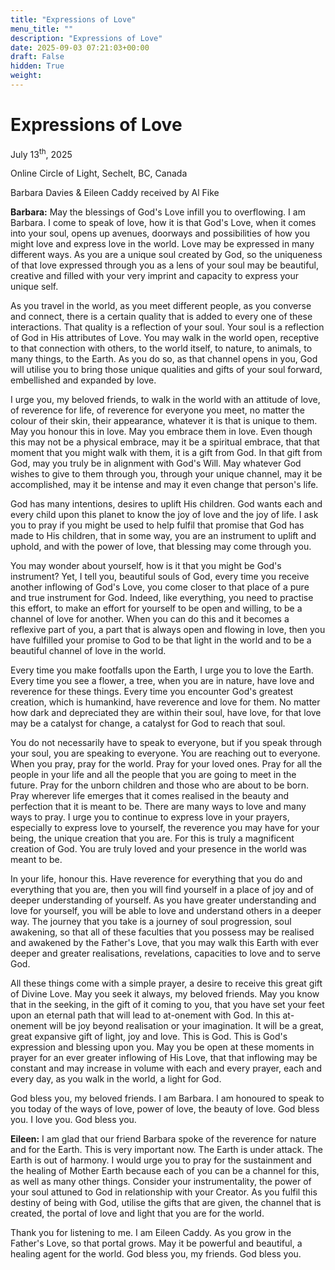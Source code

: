 ```yaml
---
title: "Expressions of Love"
menu_title: ""
description: "Expressions of Love"
date: 2025-09-03 07:21:03+00:00
draft: False
hidden: True
weight:
---
```

# Expressions of Love

July 13<sup>th</sup>, 2025

Online Circle of Light, Sechelt, BC, Canada

Barbara Davies & Eileen Caddy received by Al Fike

**Barbara:** May the blessings of God's Love infill you to overflowing. I am Barbara. I come to speak of love, how it is that God's Love, when it comes into your soul, opens up avenues, doorways and possibilities of how you might love and express love in the world. Love may be expressed in many different ways. As you are a unique soul created by God, so the uniqueness of that love expressed through you as a lens of your soul may be beautiful, creative and filled with your very imprint and capacity to express your unique self.

As you travel in the world, as you meet different people, as you converse and connect, there is a certain quality that is added to every one of these interactions. That quality is a reflection of your soul. Your soul is a reflection of God in His attributes of Love. You may walk in the world open, receptive to that connection with others, to the world itself, to nature, to animals, to many things, to the Earth. As you do so, as that channel opens in you, God will utilise you to bring those unique qualities and gifts of your soul forward, embellished and expanded by love.

I urge you, my beloved friends, to walk in the world with an attitude of love, of reverence for life, of reverence for everyone you meet, no matter the colour of their skin, their appearance, whatever it is that is unique to them. May you honour this in love. May you embrace them in love. Even though this may not be a physical embrace, may it be a spiritual embrace, that that moment that you might walk with them, it is a gift from God. In that gift from God, may you truly be in alignment with God's Will. May whatever God wishes to give to them through you, through your unique channel, may it be accomplished, may it be intense and may it even change that person's life.

God has many intentions, desires to uplift His children. God wants each and every child upon this planet to know the joy of love and the joy of life. I ask you to pray if you might be used to help fulfil that promise that God has made to His children, that in some way, you are an instrument to uplift and uphold, and with the power of love, that blessing may come through you.

You may wonder about yourself, how is it that you might be God's instrument? Yet, I tell you, beautiful souls of God, every time you receive another inflowing of God's Love, you come closer to that place of a pure and true instrument for God. Indeed, like everything, you need to practise this effort, to make an effort for yourself to be open and willing, to be a channel of love for another. When you can do this and it becomes a reflexive part of you, a part that is always open and flowing in love, then you have fulfilled your promise to God to be that light in the world and to be a beautiful channel of love in the world.

Every time you make footfalls upon the Earth, I urge you to love the Earth. Every time you see a flower, a tree, when you are in nature, have love and reverence for these things. Every time you encounter God's greatest creation, which is humankind, have reverence and love for them. No matter how dark and depreciated they are within their soul, have love, for that love may be a catalyst for change, a catalyst for God to reach that soul.

You do not necessarily have to speak to everyone, but if you speak through your soul, you are speaking to everyone. You are reaching out to everyone. When you pray, pray for the world. Pray for your loved ones. Pray for all the people in your life and all the people that you are going to meet in the future. Pray for the unborn children and those who are about to be born. Pray wherever life emerges that it comes realised in the beauty and perfection that it is meant to be. There are many ways to love and many ways to pray. I urge you to continue to express love in your prayers, especially to express love to yourself, the reverence you may have for your being, the unique creation that you are. For this is truly a magnificent creation of God. You are truly loved and your presence in the world was meant to be.

In your life, honour this. Have reverence for everything that you do and everything that you are, then you will find yourself in a place of joy and of deeper understanding of yourself. As you have greater understanding and love for yourself, you will be able to love and understand others in a deeper way. The journey that you take is a journey of soul progression, soul awakening, so that all of these faculties that you possess may be realised and awakened by the Father's Love, that you may walk this Earth with ever deeper and greater realisations, revelations, capacities to love and to serve God.

All these things come with a simple prayer, a desire to receive this great gift of Divine Love. May you seek it always, my beloved friends. May you know that in the seeking, in the gift of it coming to you, that you have set your feet upon an eternal path that will lead to at-onement with God. In this at-onement will be joy beyond realisation or your imagination. It will be a great, great expansive gift of light, joy and love. This is God. This is God's expression and blessing upon you. May you be open at these moments in prayer for an ever greater inflowing of His Love, that that inflowing may be constant and may increase in volume with each and every prayer, each and every day, as you walk in the world, a light for God.

God bless you, my beloved friends. I am Barbara. I am honoured to speak to you today of the ways of love, power of love, the beauty of love. God bless you. I love you. God bless you.

**Eileen:** I am glad that our friend Barbara spoke of the reverence for nature and for the Earth. This is very important now. The Earth is under attack. The Earth is out of harmony. I would urge you to pray for the sustainment and the healing of Mother Earth because each of you can be a channel for this, as well as many other things. Consider your instrumentality, the power of your soul attuned to God in relationship with your Creator. As you fulfil this destiny of being with God, utilise the gifts that are given, the channel that is created, the portal of love and light that you are for the world.

Thank you for listening to me. I am Eileen Caddy. As you grow in the Father's Love, so that portal grows. May it be powerful and beautiful, a healing agent for the world. God bless you, my friends. God bless you.
